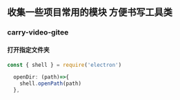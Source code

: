 ## 收集一些项目常用的模块 方便书写工具类 

### carry-video-gitee  


#### 打开指定文件夹 
``` js
const { shell } = require('electron')

  openDir: (path)=>{
    shell.openPath(path)
  },
  
```